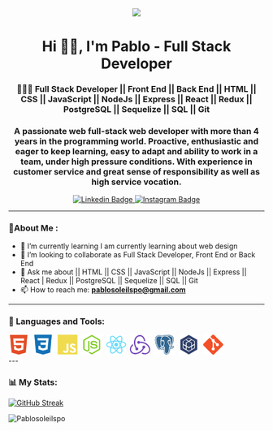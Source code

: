 
<div id="header" align="center">
    <img src="https://media.giphy.com/media/zOvBKUUEERdNm/giphy.gif" width="200" />
    <h1 align="center">Hi 👋🏻, I'm Pablo - Full Stack Developer</h1>
    <h3>👨🏻‍💻 Full Stack Developer || Front End || Back End || HTML || CSS || JavaScript || NodeJs || Express || React || Redux || PostgreSQL || Sequelize || SQL || Git </h3>
    <h3 align="center">A passionate web full-stack web developer with more than 4 years in the programming world. Proactive, enthusiastic and eager to keep learning, easy to adapt and ability to work in a team, under high pressure conditions. With experience in customer service and great sense of responsibility as well as high service vocation.</h3>
</div>

<div id="badges" align="center">
<a href="https://www.linkedin.com/in/pablo-vasquez-garc%C3%ADa-full-stack-developer-a879a123a" target="_blank">
<img src="https://www.icesi.edu.co/marketingzone/wp-content/uploads/2020/09/linkedin-logo.jpg" width="100" height="50" alt="Linkedin Badge"/>
</a>
    
 <a href="https://www.instagram.com/pablosoleilspo/" target="_blank">
<img src="https://seguidoresdeinstagram.com/wp-content/uploads/2018/08/Instagram-Banner-Logo-de-Instagram-vector-logo-instagram-sin-fondo-1000x480.gif" width="100" padding="20" height="50" alt="Instagram Badge"/>
</a>

</div>


---

### 🌻About Me :

- 🌱 I’m currently learning I am currently learning about web design 
- 👯 I’m looking to collaborate as  Full Stack Developer, Front End or Back End
- 💬 Ask me about  || HTML || CSS || JavaScript || NodeJs || Express || React | Redux || PostgreSQL || Sequelize || SQL || Git 
- 📫 How to reach me: **pablosoleilspo@gmail.com**
<!-- - 🌐 Website: ... -->
---

<div align="left">
<h3>🧰 Languages and Tools:</h3>
<div>
    <img src="https://raw.githubusercontent.com/devicons/devicon/1119b9f84c0290e0f0b38982099a2bd027a48bf1/icons/html5/html5-plain.svg" title="HTML" alt="HTML" width="40" height="40" />&nbsp;
    <img src="https://raw.githubusercontent.com/devicons/devicon/1119b9f84c0290e0f0b38982099a2bd027a48bf1/icons/css3/css3-plain.svg" title="CSS" alt="CSS" width="40" height="40" />&nbsp;
    <img src="https://raw.githubusercontent.com/devicons/devicon/1119b9f84c0290e0f0b38982099a2bd027a48bf1/icons/javascript/javascript-plain.svg" title="javascript" alt="javascript" width="40" height="40" />&nbsp;
    <img src="https://raw.githubusercontent.com/devicons/devicon/1119b9f84c0290e0f0b38982099a2bd027a48bf1/icons/nodejs/nodejs-plain.svg" title="nodejs" alt="nodejs" width="40" height="40" />&nbsp;
    <img src="https://raw.githubusercontent.com/devicons/devicon/1119b9f84c0290e0f0b38982099a2bd027a48bf1/icons/react/react-original.svg" title="react" alt="react" width="40" height="40" />&nbsp;
    <img src="https://raw.githubusercontent.com/devicons/devicon/1119b9f84c0290e0f0b38982099a2bd027a48bf1/icons/redux/redux-original.svg" title="redux" alt="redux" width="40" height="40" />&nbsp;
    <img src="https://raw.githubusercontent.com/devicons/devicon/1119b9f84c0290e0f0b38982099a2bd027a48bf1/icons/postgresql/postgresql-plain.svg" title="postgresql" alt="postgresql" width="40" height="40" />&nbsp;
    <img src="https://raw.githubusercontent.com/devicons/devicon/1119b9f84c0290e0f0b38982099a2bd027a48bf1/icons/sequelize/sequelize-plain.svg" title="sequelize" alt="sequelize" width="40" height="40" />&nbsp;
    <img src="https://raw.githubusercontent.com/devicons/devicon/1119b9f84c0290e0f0b38982099a2bd027a48bf1/icons/git/git-plain.svg" title="git" alt="git" width="40" height="40" />&nbsp;

</div>
</div>
---

### 📊 My Stats:

[![GitHub Streak](https://streak-stats.demolab.com/?user=pablosoleilspo)](https://git.io/streak-stats)

![Pablosoleilspo](https://github-readme-stats.vercel.app/api?username=pablosoleilspo&show_icons=true&theme=radical)


